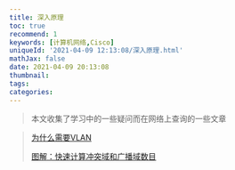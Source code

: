 ```yaml
---
title: 深入原理
toc: true
recommend: 1
keywords: [计算机网络,Cisco]
uniqueId: '2021-04-09 12:13:08/深入原理.html'
mathJax: false
date: 2021-04-09 20:13:08
thumbnail:
tags:
categories:
---
```

>  本文收集了学习中的一些疑问而在网络上查询的一些文章

<!-- more -->

> [为什么需要VLAN](https://zhuanlan.zhihu.com/p/35616289)
>
> [图解：快速计算冲突域和广播域数目](https://feichashao.com/broadcast_domain_calculation/)
>
> 